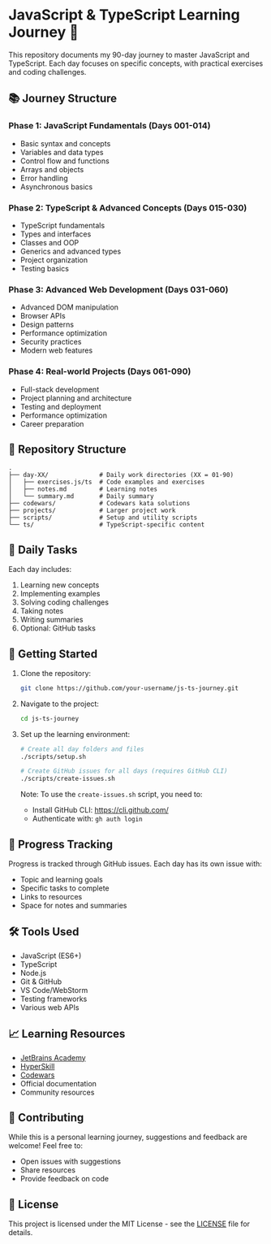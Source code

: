 # JavaScript & TypeScript Learning Journey 🚀

This repository documents my 90-day journey to master JavaScript and TypeScript. Each day focuses on specific concepts, with practical exercises and coding challenges.

## 📚 Journey Structure

### Phase 1: JavaScript Fundamentals (Days 001-014)
- Basic syntax and concepts
- Variables and data types
- Control flow and functions
- Arrays and objects
- Error handling
- Asynchronous basics

### Phase 2: TypeScript & Advanced Concepts (Days 015-030)
- TypeScript fundamentals
- Types and interfaces
- Classes and OOP
- Generics and advanced types
- Project organization
- Testing basics

### Phase 3: Advanced Web Development (Days 031-060)
- Advanced DOM manipulation
- Browser APIs
- Design patterns
- Performance optimization
- Security practices
- Modern web features

### Phase 4: Real-world Projects (Days 061-090)
- Full-stack development
- Project planning and architecture
- Testing and deployment
- Performance optimization
- Career preparation

## 📂 Repository Structure

```
.
├── day-XX/              # Daily work directories (XX = 01-90)
│   ├── exercises.js/ts  # Code examples and exercises
│   ├── notes.md         # Learning notes
│   └── summary.md       # Daily summary
├── codewars/            # Codewars kata solutions
├── projects/            # Larger project work
├── scripts/             # Setup and utility scripts
└── ts/                  # TypeScript-specific content
```

## 🎯 Daily Tasks
Each day includes:
1. Learning new concepts
2. Implementing examples
3. Solving coding challenges
4. Taking notes
5. Writing summaries
6. Optional: GitHub tasks

## 🚀 Getting Started

1. Clone the repository:
   ```bash
   git clone https://github.com/your-username/js-ts-journey.git
   ```

2. Navigate to the project:
   ```bash
   cd js-ts-journey
   ```

3. Set up the learning environment:
   ```bash
   # Create all day folders and files
   ./scripts/setup.sh
   
   # Create GitHub issues for all days (requires GitHub CLI)
   ./scripts/create-issues.sh
   ```

   Note: To use the `create-issues.sh` script, you need to:
   - Install GitHub CLI: https://cli.github.com/
   - Authenticate with: `gh auth login`

## 📝 Progress Tracking

Progress is tracked through GitHub issues. Each day has its own issue with:
- Topic and learning goals
- Specific tasks to complete
- Links to resources
- Space for notes and summaries

## 🛠️ Tools Used

- JavaScript (ES6+)
- TypeScript
- Node.js
- Git & GitHub
- VS Code/WebStorm
- Testing frameworks
- Various web APIs

## 📈 Learning Resources

- [JetBrains Academy](https://academy.jetbrains.com/?tag=JavaScript)
- [HyperSkill](https://hyperskill.org/tracks)
- [Codewars](https://www.codewars.com)
- Official documentation
- Community resources

## 🤝 Contributing

While this is a personal learning journey, suggestions and feedback are welcome! Feel free to:
- Open issues with suggestions
- Share resources
- Provide feedback on code

## 📄 License

This project is licensed under the MIT License - see the [LICENSE](LICENSE) file for details.